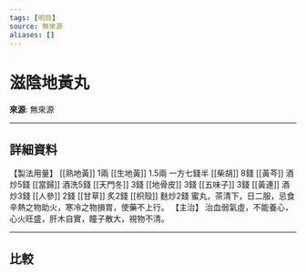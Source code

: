 ```yaml
---
tags: [明目]
source: 無來源
aliases: []
---
```


# 滋陰地黃丸

**來源**: 無來源  

---

## 詳細資料
【製法用量】 [[熟地黃]] 1兩 [[生地黃]] 1.5兩 一方七錢半 [[柴胡]] 8錢 [[黃芩]] 酒炒5錢 [[當歸]] 酒洗5錢 [[天門冬]] 3錢 [[地骨皮]] 3錢 [[五味子]] 3錢 [[黃連]] 酒炒3錢 [[人參]] 2錢 [[甘草]] 炙2錢 [[枳殼]] 麩炒2錢
蜜丸，茶清下，日二服，忌食辛熱之物助火，寒冷之物損胃，使藥不上行。
【主治】
治血弱氣虛，不能養心，心火旺盛，肝木自實，瞳子散大，視物不清。

---

## 比較
